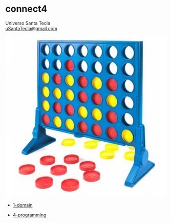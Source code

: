 # connect4
Universo Santa Tecla  
[uSantaTecla@gmail.com](mailto:uSantaTecla@gmail.com)  

![connect4](./connect4.jpg)  

* [1-domain](./1-domain/README.md)
<!-- * [2-data](./2-data/README.md)
* [3-publication](./3-publication/README.md) -->
* [4-programming](./4-programming/README.md)
